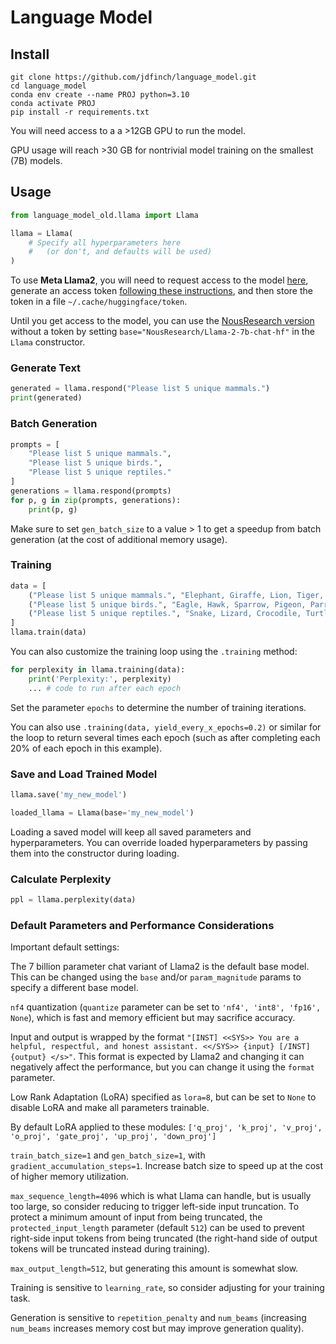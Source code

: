 
# Language Model

## Install

```shell
git clone https://github.com/jdfinch/language_model.git
cd language_model
conda env create --name PROJ python=3.10
conda activate PROJ
pip install -r requirements.txt
```

You will need access to a a >12GB GPU to run the model.

GPU usage will reach >30 GB for nontrivial model training on the smallest (7B) models.

## Usage

```python
from language_model_old.llama import Llama

llama = Llama(
    # Specify all hyperparameters here
    #   (or don't, and defaults will be used)
)
```

To use **Meta Llama2**, you will need to request access to the model [here](https://huggingface.co/meta-llama/Llama-2-7b-chat-hf), generate an access token [following these instructions](https://huggingface.co/docs/hub/security-tokens), and then store the token in a file `~/.cache/huggingface/token`.

Until you get access to the model, you can use the [NousResearch version](https://huggingface.co/NousResearch/Llama-2-7b-chat-hf) without a token by setting `base="NousResearch/Llama-2-7b-chat-hf"` in the `Llama` constructor.


### Generate Text

```python
generated = llama.respond("Please list 5 unique mammals.")
print(generated)
```

### Batch Generation

```python
prompts = [
    "Please list 5 unique mammals.",
    "Please list 5 unique birds.",
    "Please list 5 unique reptiles."
]
generations = llama.respond(prompts)
for p, g in zip(prompts, generations):
    print(p, g)
```

Make sure to set `gen_batch_size` to a value > 1 to get a speedup from batch generation (at the cost of additional memory usage).


### Training

```python
data = [
    ("Please list 5 unique mammals.", "Elephant, Giraffe, Lion, Tiger, Bear"),
    ("Please list 5 unique birds.", "Eagle, Hawk, Sparrow, Pigeon, Parrot"),
    ("Please list 5 unique reptiles.", "Snake, Lizard, Crocodile, Turtle, Tortoise")
]
llama.train(data)
```

You can also customize the training loop using the `.training` method:

```python
for perplexity in llama.training(data):
    print('Perplexity:', perplexity)
    ... # code to run after each epoch
```

Set the parameter `epochs` to determine the number of training iterations.

You can also use `.training(data, yield_every_x_epochs=0.2)` or similar for the loop to return several times each epoch (such as after completing each 20% of each epoch in this example).


### Save and Load Trained Model

```python
llama.save('my_new_model')

loaded_llama = Llama(base='my_new_model')
```

Loading a saved model will keep all saved parameters and hyperparameters. You can override loaded hyperparameters by passing them into the constructor during loading.


### Calculate Perplexity

```python
ppl = llama.perplexity(data)
```

### Default Parameters and Performance Considerations

Important default settings:

The 7 billion parameter chat variant of Llama2 is the default base model. This can be changed using the `base` and/or `param_magnitude` params to specify a different base model.

`nf4` quantization (`quantize` parameter can be set to `'nf4', 'int8', 'fp16', None`), which is fast and memory efficient but may sacrifice accuracy. 

Input and output is wrapped by the format `"[INST] <<SYS>> You are a helpful, respectful, and honest assistant. <</SYS>> {input} [/INST] {output} </s>"`. This format is expected by Llama2 and changing it can negatively affect the performance, but you can change it using the `format` parameter. 

Low Rank Adaptation (LoRA) specified as `lora=8`, but can be set to `None` to disable LoRA and make all parameters trainable.

By default LoRA applied to these modules: `['q_proj', 'k_proj', 'v_proj', 'o_proj', 'gate_proj', 'up_proj', 'down_proj']`

`train_batch_size=1` and `gen_batch_size=1`, with `gradient_accumulation_steps=1`. Increase batch size to speed up at the cost of higher memory utilization.

`max_sequence_length=4096` which is what Llama can handle, but is usually too large, so consider reducing to trigger left-side input truncation. To protect a minimum amount of input from being truncated, the `protected_input_length` parameter (default `512`) can be used to prevent right-side input tokens from being truncated (the right-hand side of output tokens will be truncated instead during training).

`max_output_length=512`, but generating this amount is somewhat slow.

Training is sensitive to `learning_rate`, so consider adjusting for your training task.

Generation is sensitive to `repetition_penalty` and `num_beams` (increasing `num_beams` increases memory cost but may improve generation quality).





